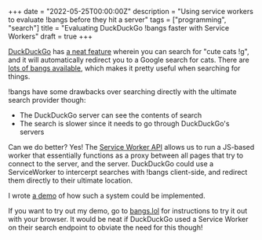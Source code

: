 +++
date = "2022-05-25T00:00:00Z"
description = "Using service workers to evaluate !bangs before they hit a server"
tags = ["programming", "search"]
title = "Evaluating DuckDuckGo !bangs faster with Service Workers"
draft = true
+++

[DuckDuckGo](https://duckduckgo.com/) has [a neat feature](https://duckduckgo.com/bang) wherein you can search for "cute cats !g", and it will automatically redirect you to a Google search for cats. There are [lots of bangs available](https://duckduckgo.com/bang#bangs-list), which makes it pretty useful when searching for things.

!bangs have some drawbacks over searching directly with the ultimate search provider though:
- The DuckDuckGo server can see the contents of search
- The search is slower since it needs to go through DuckDuckGo's servers

Can we do better? Yes! The [Service Worker API](https://developer.mozilla.org/en-US/docs/Web/API/ServiceWorker) allows us to run a JS-based worker that essentially functions as a proxy between all pages that try to connect to the server, and the server. DuckDuckGo could use a ServiceWorker to intercerpt searches with !bangs client-side, and redirect them directly to their ultimate location.

I wrote [a demo](https://bangs.lol) of how such a system could be implemented.

If you want to try out my demo, go to [bangs.lol](https://bangs.lol/) for instructions to try it out with your browser. It would be neat if DuckDuckGo used a Service Worker on their search endpoint to obviate the need for this though!
